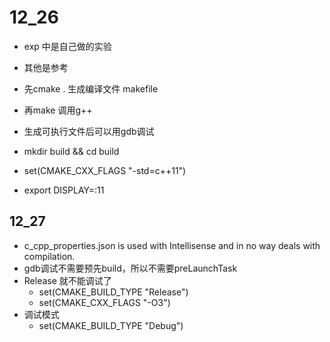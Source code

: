 # 12_26
- exp 中是自己做的实验
- 其他是参考
- 先cmake . 生成编译文件 makefile
- 再make 调用g++
- 生成可执行文件后可以用gdb调试

- mkdir build && cd build
- set(CMAKE_CXX_FLAGS "-std=c++11")
- export DISPLAY=:11

## 12_27
- c_cpp_properties.json is used with Intellisense and in no way deals with compilation.
- gdb调试不需要预先build，所以不需要preLaunchTask
- Release   就不能调试了
    - set(CMAKE_BUILD_TYPE "Release")
    - set(CMAKE_CXX_FLAGS "-O3")
- 调试模式
    - set(CMAKE_BUILD_TYPE "Debug")


